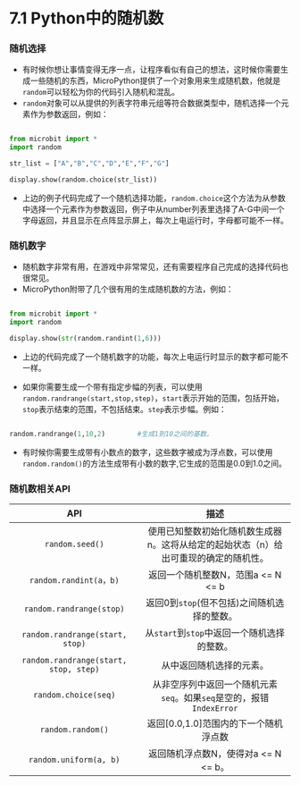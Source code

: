 # 7.1 Python中的随机数

### 随机选择 ###
- 有时候你想让事情变得无序一点，让程序看似有自己的想法，这时候你需要生成一些随机的东西，MicroPython提供了一个对象用来生成随机数，他就是`random`可以轻松为你的代码引入随机和混乱。
- `random`对象可以从提供的列表字符串元组等符合数据类型中，随机选择一个元素作为参数返回，例如：

```python

from microbit import *
import random

str_list = ["A","B","C","D","E","F","G"]

display.show(random.choice(str_list))

```

- 上边的例子代码完成了一个随机选择功能，`random.choice`这个方法为从参数中选择一个元素作为参数返回，例子中从number列表里选择了A-G中间一个字母返回，并且显示在点阵显示屏上，每次上电运行时，字母都可能不一样。


### 随机数字 ###

- 随机数字非常有用，在游戏中非常常见，还有需要程序自己完成的选择代码也很常见。
- MicroPython附带了几个很有用的生成随机数的方法，例如：

```python

from microbit import *
import random

display.show(str(random.randint(1,6)))

```

- 上边的代码完成了一个随机数字的功能，每次上电运行时显示的数字都可能不一样。

- 如果你需要生成一个带有指定步幅的列表，可以使用`random.randrange(start,stop,step)`，`start`表示开始的范围，包括开始，`stop`表示结束的范围，不包括结束。`step`表示步幅。例如：

```python

random.randrange(1,10,2)		#生成1到10之间的基数。

```
- 有时候你需要生成带有小数点的数字，这些数字被成为浮点数，可以使用`random.random()`的方法生成带有小数的数字,它生成的范围是0.0到1.0之间。

### 随机数相关API ###

| API | 描述 | 
| :------------: | :-----------: |
|`random.seed()`|使用已知整数初始化随机数生成器n。这将从给定的起始状态（n）给出可重现的确定的随机性。|
|`random.randint(a，b)`|返回一个随机整数N，范围a <= N <= b|
|`random.randrange(stop)`|返回0到`stop`(但不包括)之间随机选择的整数。|
|`random.randrange(start, stop)`|从`start`到`stop`中返回一个随机选择的整数。|
|`random.randrange(start, stop, step)`|从中返回随机选择的元素。|
|`random.choice(seq)`|从非空序列中返回一个随机元素`seq`。如果`seq`是空的，报错`IndexError`|
|`random.random()`|返回[0.0,1.0]范围内的下一个随机浮点数|
|`random.uniform(a, b)`|返回随机浮点数N，使得对a <= N <= b。|



